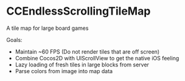 CCEndlessScrollingTileMap
=========================

A tile map for large board games

Goals:  
* Maintain ~60 FPS (Do not render tiles that are off screen)
* Combine Cocos2D with UIScrollView to get the native iOS feeling
* Lazy loading of fresh tiles in large blocks from server
* Parse colors from image into map data